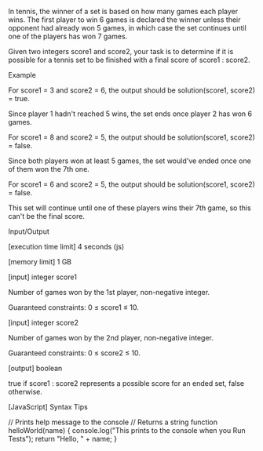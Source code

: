 In tennis, the winner of a set is based on how many games each player wins. The first player to win 6 games is declared the winner unless their opponent had already won 5 games, in which case the set continues until one of the players has won 7 games.

Given two integers score1 and score2, your task is to determine if it is possible for a tennis set to be finished with a final score of score1 : score2.

Example

For score1 = 3 and score2 = 6, the output should be
solution(score1, score2) = true.

Since player 1 hadn't reached 5 wins, the set ends once player 2 has won 6 games.

For score1 = 8 and score2 = 5, the output should be
solution(score1, score2) = false.

Since both players won at least 5 games, the set would've ended once one of them won the 7th one.

For score1 = 6 and score2 = 5, the output should be
solution(score1, score2) = false.

This set will continue until one of these players wins their 7th game, so this can't be the final score.

Input/Output

[execution time limit] 4 seconds (js)

[memory limit] 1 GB

[input] integer score1

Number of games won by the 1st player, non-negative integer.

Guaranteed constraints:
0 ≤ score1 ≤ 10.

[input] integer score2

Number of games won by the 2nd player, non-negative integer.

Guaranteed constraints:
0 ≤ score2 ≤ 10.

[output] boolean

true if score1 : score2 represents a possible score for an ended set, false otherwise.

[JavaScript] Syntax Tips

// Prints help message to the console
// Returns a string
function helloWorld(name) {
    console.log("This prints to the console when you Run Tests");
    return "Hello, " + name;
}
